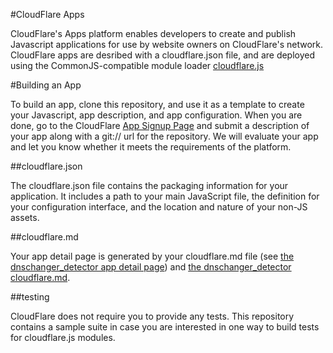 #CloudFlare Apps

CloudFlare's Apps platform enables developers to create and publish Javascript
applications for use by website owners on CloudFlare's network. CloudFlare apps
are desribed with a cloudflare.json file, and are deployed using the CommonJS-compatible
module loader [cloudflare.js](js.cloudflare.com)

#Building an App

To build an app, clone this repository, and use it as a template to create your Javascript,
app description, and app configuration. When you are done, go to the CloudFlare [App Signup Page](https://cloudflare.com/app-signup)
and submit a description of your app along with a git:// url for the repository.
We will evaluate your app and let you know whether it meets the requirements of the platform.

##cloudflare.json

The cloudflare.json file contains the packaging information for your application. It includes a path to your
main JavaScript file, the definition for your configuration interface, and the location and nature of your
non-JS assets.

##cloudflare.md

Your app detail page is generated by your cloudflare.md file (see [the dnschanger_detector app detail page](https://cloudflare.com/apps/dnschanger_detector))
and [the dnschanger_detector cloudflare.md](https://github.com/cloudflare/dnschanger_detector/blob/master/cloudflare.md).

##testing

CloudFlare does not require you to provide any tests. This repository contains a sample suite
in case you are interested in one way to build tests for cloudflare.js modules.

